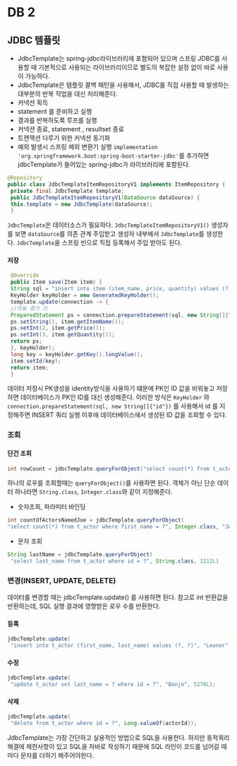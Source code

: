 # DB 2

## JDBC 템플릿
* JdbcTemplate는 spring-jdbc라이브러리에 포함되어 있으며 스프링 JDBC를 사용할 때 기본적으로 사용되는 라이브러리이므로 별도의 복잡한 설정 없이 바로 사용이 가능하다.
* JdbcTemplate은 템플릿 콜백 패턴을 사용해서, JDBC를 직접 사용할 때 발생하는 대부분의 반복 작업을 대신 처리해준다.
 * 커넥션 획득
 * statement 를 준비하고 실행
 * 결과를 반복하도록 루프를 실행
 * 커넥션 종료, statement , resultset 종료
 * 트랜잭션 다루기 위한 커넥션 동기화
 * 예외 발생시 스프링 예외 변환기 실행
`implementation 'org.springframework.boot:spring-boot-starter-jdbc'`를 추가하면 jdbcTemplate가 들어있는 spring-jdbc가 라이브러리에 포함된다. 
```java
@Repository
public class JdbcTemplateItemRepositoryV1 implements ItemRepository {
 private final JdbcTemplate template;
 public JdbcTemplateItemRepositoryV1(DataSource dataSource) {
 this.template = new JdbcTemplate(dataSource);
 }
 ```
`JdbcTemplate`은 데이터소스가 필요하다. `JdbcTemplateItemRepositoryV1()` 생성자를 보면 `dataSource`를 의존 관계 주입받고 생성자 내부에서 `JdbcTemplate`를 생성한다. `JdbcTemplate`을 스프링 빈으로 직접 등록해서 주입 받아도 된다.

#### 저장
```java
 @Override
 public Item save(Item item) {
 String sql = "insert into item (item_name, price, quantity) values (?, ?, ?)";
 KeyHolder keyHolder = new GeneratedKeyHolder();
 template.update(connection -> {
 //자동 증가 키
 PreparedStatement ps = connection.prepareStatement(sql, new String[]{"id"});
 ps.setString(1, item.getItemName());
 ps.setInt(2, item.getPrice());
 ps.setInt(3, item.getQuantity());
 return ps;
 }, keyHolder);
 long key = keyHolder.getKey().longValue();
 item.setId(key);
 return item;
 }
 ```
 데이터 저장시 PK생성을 identity방식을 사용하기 떄문에 PK인 ID 값을  비워놓고 저장하면 데이터베이스가 PK인 ID를 대신 생성해준다. 이러한 방식은 `KeyHolder` 와 `connection.prepareStatement(sql, new String[]{"id"})` 를 사용해서 id 를 지정해주면 INSERT 쿼리 실행 이후에 데이터베이스에서 생성된 ID 값을 조회할 수 있다.
 
 ### 조회
 #### 단건 조회
 ```java
 int rowCount = jdbcTemplate.queryForObject("select count(*) from t_actor", Integer.class);
```
하나의 로우를 조회할때는 `queryForObject()`를 사용하면 된다. 객체가 아닌 단순 데이터 하나라면 `String.class`, `Integer.class`와 같이 지정해준다.
* 숫자조회, 파라미터 바인딩
```java
int countOfActorsNamedJoe = jdbcTemplate.queryForObject(
"select count(*) from t_actor where first_name = ?", Integer.class, "Joe");
```
* 문자 조회
```java
String lastName = jdbcTemplate.queryForObject(
 "select last_name from t_actor where id = ?", String.class, 1212L)
 ```
 
### 변경(INSERT, UPDATE, DELETE)
데이터를 변경할 때는 jdbcTemplate.update() 를 사용하면 된다. 참고로 int 반환값을 반환하는데, SQL 실행 결과에 영향받은 로우 수를 반환한다.
#### 등록
```java
jdbcTemplate.update(
 "insert into t_actor (first_name, last_name) values (?, ?)", "Leonor", "Watling");
 ```
#### 수정
```java
jdbcTemplate.update(
 "update t_actor set last_name = ? where id = ?", "Banjo", 5276L);
 ```
#### 삭제
```java
jdbcTemplate.update(
 "delete from t_actor where id = ?", Long.valueOf(actorId));
 ```
 
JdbcTemplate는 가장 간단하고 실용적인 방법으로 SQL을 사용한다. 하지만 동적쿼리 해결에 제한사항이 있고 SQL을 자바로 작성하기 때문에 SQL 라인이 코드를 넘어갈 때마다 문자를 더하기 해주어야한다.

